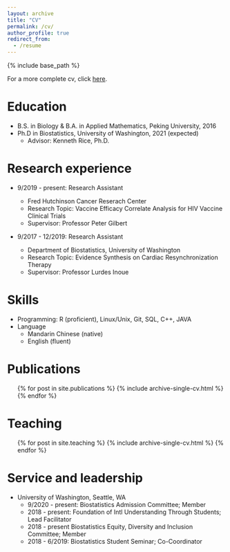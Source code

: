```yaml
---
layout: archive
title: "CV"
permalink: /cv/
author_profile: true
redirect_from:
  - /resume
---
```


{% include base_path %}

For a more complete cv, click <a href="https://KenLi93.github.io/files/Kendrick_Li_CV_2020.pdf">here</a>.


Education
======
* B.S. in Biology & B.A. in Applied Mathematics, Peking University, 2016
* Ph.D in Biostatistics, University of Washington, 2021 (expected)
  * Advisor: Kenneth Rice, Ph.D.

Research experience
======
* 9/2019 - present: Research Assistant
  * Fred Hutchinson Cancer Reserach Center
  * Research Topic: Vaccine Efficacy Correlate Analysis for HIV Vaccine Clinical Trials
  * Supervisor: Professor Peter Gilbert

* 9/2017 - 12/2019: Research Assistant
  * Department of Biostatistics, University of Washington
  * Research Topic: Evidence Synthesis on Cardiac Resynchronization Therapy
  * Supervisor: Professor Lurdes Inoue
  
Skills
======
* Programming: R (proficient), Linux/Unix, Git, SQL, C++, JAVA
* Language
  * Mandarin Chinese (native)
  * English (fluent)

Publications
======
  <ul>{% for post in site.publications %}
    {% include archive-single-cv.html %}
  {% endfor %}</ul>
  
Teaching
======
  <ul>{% for post in site.teaching %}
    {% include archive-single-cv.html %}
  {% endfor %}</ul>
  
Service and leadership
======
* University of Washington, Seattle, WA
  * 9/2020 - present: Biostatistics Admission Committee; Member 
  * 2018 - present: Foundation of Intl Understanding Through Students; Lead Facilitator 
  * 2018 - present Biostatistics Equity, Diversity and Inclusion Committee; Member 
  * 2018 - 6/2019: Biostatistics Student Seminar; Co-Coordinator 
